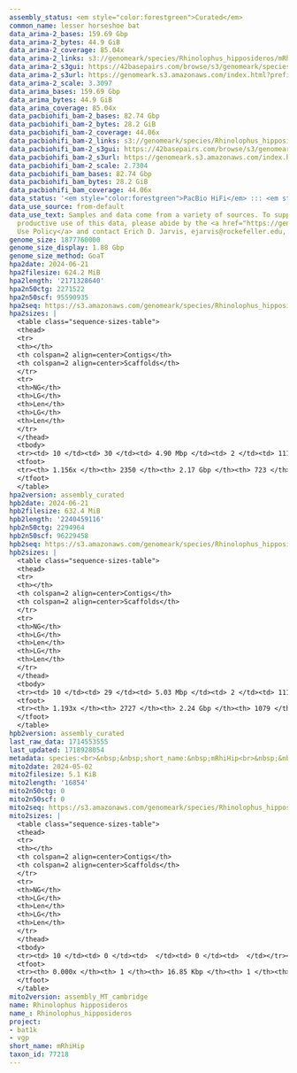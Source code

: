 ```yaml
---
assembly_status: <em style="color:forestgreen">Curated</em>
common_name: lesser horseshoe bat
data_arima-2_bases: 159.69 Gbp
data_arima-2_bytes: 44.9 GiB
data_arima-2_coverage: 85.04x
data_arima-2_links: s3://genomeark/species/Rhinolophus_hipposideros/mRhiHip2/genomic_data/arima/<br>
data_arima-2_s3gui: https://42basepairs.com/browse/s3/genomeark/species/Rhinolophus_hipposideros/mRhiHip2/genomic_data/arima/
data_arima-2_s3url: https://genomeark.s3.amazonaws.com/index.html?prefix=species/Rhinolophus_hipposideros/mRhiHip2/genomic_data/arima/
data_arima-2_scale: 3.3097
data_arima_bases: 159.69 Gbp
data_arima_bytes: 44.9 GiB
data_arima_coverage: 85.04x
data_pacbiohifi_bam-2_bases: 82.74 Gbp
data_pacbiohifi_bam-2_bytes: 28.2 GiB
data_pacbiohifi_bam-2_coverage: 44.06x
data_pacbiohifi_bam-2_links: s3://genomeark/species/Rhinolophus_hipposideros/mRhiHip2/genomic_data/pacbio_hifi/<br>
data_pacbiohifi_bam-2_s3gui: https://42basepairs.com/browse/s3/genomeark/species/Rhinolophus_hipposideros/mRhiHip2/genomic_data/pacbio_hifi/
data_pacbiohifi_bam-2_s3url: https://genomeark.s3.amazonaws.com/index.html?prefix=species/Rhinolophus_hipposideros/mRhiHip2/genomic_data/pacbio_hifi/
data_pacbiohifi_bam-2_scale: 2.7304
data_pacbiohifi_bam_bases: 82.74 Gbp
data_pacbiohifi_bam_bytes: 28.2 GiB
data_pacbiohifi_bam_coverage: 44.06x
data_status: '<em style="color:forestgreen">PacBio HiFi</em> ::: <em style="color:forestgreen">Arima</em>'
data_use_source: from-default
data_use_text: Samples and data come from a variety of sources. To support fair and
  productive use of this data, please abide by the <a href="https://genome10k.soe.ucsc.edu/data-use-policies/">Data
  Use Policy</a> and contact Erich D. Jarvis, ejarvis@rockefeller.edu, with any questions.
genome_size: 1877760000
genome_size_display: 1.88 Gbp
genome_size_method: GoaT
hpa2date: 2024-06-21
hpa2filesize: 624.2 MiB
hpa2length: '2171328640'
hpa2n50ctg: 2271522
hpa2n50scf: 95590935
hpa2seq: https://s3.amazonaws.com/genomeark/species/Rhinolophus_hipposideros/mRhiHip2/assembly_curated/mRhiHip2.hap1.cur.20240621.fasta.gz
hpa2sizes: |
  <table class="sequence-sizes-table">
  <thead>
  <tr>
  <th></th>
  <th colspan=2 align=center>Contigs</th>
  <th colspan=2 align=center>Scaffolds</th>
  </tr>
  <tr>
  <th>NG</th>
  <th>LG</th>
  <th>Len</th>
  <th>LG</th>
  <th>Len</th>
  </tr>
  </thead>
  <tbody>
  <tr><td> 10 </td><td> 30 </td><td> 4.90 Mbp </td><td> 2 </td><td> 111.16 Mbp </td></tr><tr><td> 20 </td><td> 73 </td><td> 3.86 Mbp </td><td> 4 </td><td> 109.18 Mbp </td></tr><tr><td> 30 </td><td> 127 </td><td> 3.17 Mbp </td><td> 5 </td><td> 107.82 Mbp </td></tr><tr><td> 40 </td><td> 191 </td><td> 2.71 Mbp </td><td> 7 </td><td> 101.43 Mbp </td></tr><tr style="background-color:#cccccc;"><td> 50 </td><td> 267 </td><td style="background-color:#88ff88;"> 2.27 Mbp </td><td> 9 </td><td style="background-color:#88ff88;"> 95.59 Mbp </td></tr><tr><td> 60 </td><td> 357 </td><td> 1.93 Mbp </td><td> 11 </td><td> 88.36 Mbp </td></tr><tr><td> 70 </td><td> 463 </td><td> 1.63 Mbp </td><td> 14 </td><td> 75.91 Mbp </td></tr><tr><td> 80 </td><td> 589 </td><td> 1.33 Mbp </td><td> 16 </td><td> 68.18 Mbp </td></tr><tr><td> 90 </td><td> 747 </td><td> 1.05 Mbp </td><td> 19 </td><td> 58.31 Mbp </td></tr><tr><td> 100 </td><td> 963 </td><td> 0.71 Mbp </td><td> 23 </td><td> 45.73 Mbp </td></tr></tbody>
  <tfoot>
  <tr><th> 1.156x </th><th> 2350 </th><th> 2.17 Gbp </th><th> 723 </th><th> 2.17 Gbp </th></tr>
  </tfoot>
  </table>
hpa2version: assembly_curated
hpb2date: 2024-06-21
hpb2filesize: 632.4 MiB
hpb2length: '2240459116'
hpb2n50ctg: 2294964
hpb2n50scf: 96229458
hpb2seq: https://s3.amazonaws.com/genomeark/species/Rhinolophus_hipposideros/mRhiHip2/assembly_curated/mRhiHip2.hap2.cur.20240621.fasta.gz
hpb2sizes: |
  <table class="sequence-sizes-table">
  <thead>
  <tr>
  <th></th>
  <th colspan=2 align=center>Contigs</th>
  <th colspan=2 align=center>Scaffolds</th>
  </tr>
  <tr>
  <th>NG</th>
  <th>LG</th>
  <th>Len</th>
  <th>LG</th>
  <th>Len</th>
  </tr>
  </thead>
  <tbody>
  <tr><td> 10 </td><td> 29 </td><td> 5.03 Mbp </td><td> 2 </td><td> 111.15 Mbp </td></tr><tr><td> 20 </td><td> 73 </td><td> 3.79 Mbp </td><td> 4 </td><td> 109.05 Mbp </td></tr><tr><td> 30 </td><td> 126 </td><td> 3.22 Mbp </td><td> 6 </td><td> 102.05 Mbp </td></tr><tr><td> 40 </td><td> 190 </td><td> 2.70 Mbp </td><td> 7 </td><td> 101.46 Mbp </td></tr><tr style="background-color:#cccccc;"><td> 50 </td><td> 266 </td><td style="background-color:#88ff88;"> 2.29 Mbp </td><td> 9 </td><td style="background-color:#88ff88;"> 96.23 Mbp </td></tr><tr><td> 60 </td><td> 355 </td><td> 1.91 Mbp </td><td> 11 </td><td> 89.09 Mbp </td></tr><tr><td> 70 </td><td> 463 </td><td> 1.61 Mbp </td><td> 14 </td><td> 75.85 Mbp </td></tr><tr><td> 80 </td><td> 592 </td><td> 1.31 Mbp </td><td> 16 </td><td> 67.18 Mbp </td></tr><tr><td> 90 </td><td> 751 </td><td> 1.04 Mbp </td><td> 19 </td><td> 58.58 Mbp </td></tr><tr><td> 100 </td><td> 965 </td><td> 0.74 Mbp </td><td> 23 </td><td> 45.94 Mbp </td></tr></tbody>
  <tfoot>
  <tr><th> 1.193x </th><th> 2727 </th><th> 2.24 Gbp </th><th> 1079 </th><th> 2.24 Gbp </th></tr>
  </tfoot>
  </table>
hpb2version: assembly_curated
last_raw_data: 1714553555
last_updated: 1718928054
metadata: species:<br>&nbsp;&nbsp;short_name:&nbsp;mRhiHip<br>&nbsp;&nbsp;name:&nbsp;Rhinolophus&nbsp;hipposideros<br>&nbsp;&nbsp;taxon_id:&nbsp;77218<br>&nbsp;&nbsp;common_name:&nbsp;lesser&nbsp;horseshoe&nbsp;bat<br>&nbsp;&nbsp;order:<br>&nbsp;&nbsp;&nbsp;&nbsp;name:&nbsp;Chiroptera<br>&nbsp;&nbsp;family:<br>&nbsp;&nbsp;&nbsp;&nbsp;name:&nbsp;Rhinolophidae<br>&nbsp;&nbsp;individuals:<br>&nbsp;&nbsp;&nbsp;&nbsp;-&nbsp;short_name:&nbsp;mRhiHip2<br>&nbsp;&nbsp;&nbsp;&nbsp;&nbsp;&nbsp;biosample_id:&nbsp;SAMEA113980802<br>&nbsp;&nbsp;&nbsp;&nbsp;&nbsp;&nbsp;sex:&nbsp;female<br>&nbsp;&nbsp;genome_size:&nbsp;1877760000<br>&nbsp;&nbsp;genome_size_method:&nbsp;GoaT<br>&nbsp;&nbsp;project:&nbsp;[&nbsp;bat1k,&nbsp;vgp&nbsp;]<br>
mito2date: 2024-05-02
mito2filesize: 5.1 KiB
mito2length: '16854'
mito2n50ctg: 0
mito2n50scf: 0
mito2seq: https://s3.amazonaws.com/genomeark/species/Rhinolophus_hipposideros/mRhiHip2/assembly_MT_cambridge/mRhiHip2.MT.20240502.fasta.gz
mito2sizes: |
  <table class="sequence-sizes-table">
  <thead>
  <tr>
  <th></th>
  <th colspan=2 align=center>Contigs</th>
  <th colspan=2 align=center>Scaffolds</th>
  </tr>
  <tr>
  <th>NG</th>
  <th>LG</th>
  <th>Len</th>
  <th>LG</th>
  <th>Len</th>
  </tr>
  </thead>
  <tbody>
  <tr><td> 10 </td><td> 0 </td><td>  </td><td> 0 </td><td>  </td></tr><tr><td> 20 </td><td> 0 </td><td>  </td><td> 0 </td><td>  </td></tr><tr><td> 30 </td><td> 0 </td><td>  </td><td> 0 </td><td>  </td></tr><tr><td> 40 </td><td> 0 </td><td>  </td><td> 0 </td><td>  </td></tr><tr style="background-color:#cccccc;"><td> 50 </td><td> 0 </td><td style="background-color:#ff8888;">  </td><td> 0 </td><td style="background-color:#ff8888;">  </td></tr><tr><td> 60 </td><td> 0 </td><td>  </td><td> 0 </td><td>  </td></tr><tr><td> 70 </td><td> 0 </td><td>  </td><td> 0 </td><td>  </td></tr><tr><td> 80 </td><td> 0 </td><td>  </td><td> 0 </td><td>  </td></tr><tr><td> 90 </td><td> 0 </td><td>  </td><td> 0 </td><td>  </td></tr><tr><td> 100 </td><td> 0 </td><td>  </td><td> 0 </td><td>  </td></tr></tbody>
  <tfoot>
  <tr><th> 0.000x </th><th> 1 </th><th> 16.85 Kbp </th><th> 1 </th><th> 16.85 Kbp </th></tr>
  </tfoot>
  </table>
mito2version: assembly_MT_cambridge
name: Rhinolophus hipposideros
name_: Rhinolophus_hipposideros
project:
- bat1k
- vgp
short_name: mRhiHip
taxon_id: 77218
---
```

